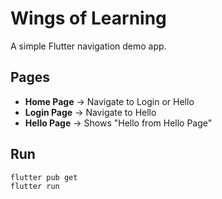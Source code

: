 # Wings of Learning

A simple Flutter navigation demo app.

## Pages
- **Home Page** → Navigate to Login or Hello
- **Login Page** → Navigate to Hello
- **Hello Page** → Shows "Hello from Hello Page"

## Run
```bash
flutter pub get
flutter run
